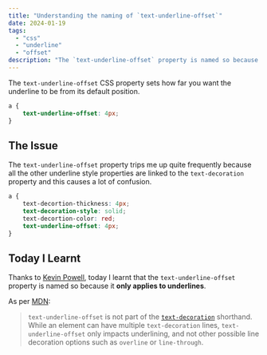 ```yaml
---
title: "Understanding the naming of `text-underline-offset`"
date: 2024-01-19
tags:
  - "css"
  - "underline"
  - "offset"
description: "The `text-underline-offset` property is named so because it only applies to underlines and not other options such as `overline` or `line-through`."
---
```


The `text-underline-offset` CSS property sets how far you want the underline to be from its default position.

```css
a {
	text-underline-offset: 4px;
}
```

## The Issue

The `text-underline-offset` property trips me up quite frequently because all the other underline style properties are linked to the `text-decoration` property and this causes a lot of confusion.

```css
a {
	text-decortion-thickness: 4px;
	text-decoration-style: solid;
	text-decortion-color: red;
	text-underline-offset: 4px;
}
```

## Today I Learnt

Thanks to [Kevin Powell](https://youtube.com/watch?v=x3MTfp3HDLc&t=506), today I learnt that the `text-underline-offset` property is named so because it **only applies to underlines**.

As per [MDN](https://developer.mozilla.org/en-US/docs/Web/CSS/text-underline-offset):

> `text-underline-offset` is not part of the [`text-decoration`](https://developer.mozilla.org/en-US/docs/Web/CSS/text-decoration) shorthand. While an element can have multiple `text-decoration` lines, `text-underline-offset` only impacts underlining, and not other possible line decoration options such as `overline` or `line-through`.
